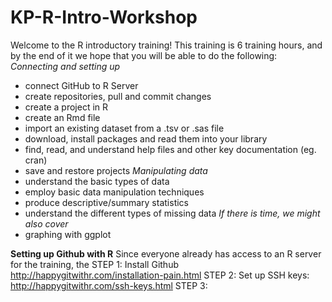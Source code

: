 # KP-R-Intro-Workshop

Welcome to the R introductory training! This training is 6 training hours, and by the end of it we hope that you will be able to do the following:
*Connecting and setting up*
- connect GitHub to R Server 
- create repositories, pull and commit changes 
- create a project in R
- create an Rmd file
- import an existing dataset from a .tsv or .sas file
- download, install packages and read them into your library
- find, read, and understand help files and other key documentation (eg. cran)
- save and restore projects
*Manipulating data*
- understand the basic types of data
- employ basic data manipulation techniques
- produce descriptive/summary statistics
- understand the different types of missing data 
*If there is time, we might also cover*
- graphing with ggplot





**Setting up Github with R**
Since everyone already has access to an R server for the training, the 
STEP 1: Install Github http://happygitwithr.com/installation-pain.html
STEP 2: Set up SSH keys: http://happygitwithr.com/ssh-keys.html
STEP 3: 
